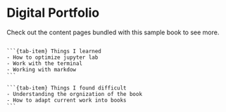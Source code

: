 # Digital Portfolio

Check out the content pages bundled with this sample book to see more.

```{tableofcontents}
```

````{tab-set}
```{tab-item} Things I learned
- How to optimize jupyter lab
- Work with the terminal
- Working with markdow
```

```{tab-item} Things I found difficult
- Understanding the orgnization of the book
- How to adapt current work into books
```
````
